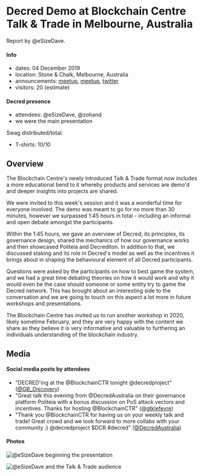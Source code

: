 # Decred Demo at Blockchain Centre Talk & Trade in Melbourne, Australia

Report by @eSizeDave.

#### Info

- dates: 04 December 2019
- location: Stone & Chalk, Melbourne, Australia
- announcements: [meetup](https://www.meetup.com/blockchaincentre/events/266659342/), [meetup](https://www.meetup.com/BlockchainMelbourne/events/266857183/), [twitter](https://twitter.com/DecredAustralia/status/1200942720975425536)
- visitors: 20 (estimate)

#### Decred presence

- attendees: @eSizeDave, @zohand
- we were the main presentation

Swag distributed/total:

- T-shirts: 10/10

## Overview

The Blockchain Centre's newly introduced Talk & Trade format now includes a more educational bend to it whereby products and services are demo'd and deeper insights into projects are shared.

We were invited to this week's session and it was a wonderful time for everyone involved. The demo was meant to go for no more than 30 minutes, however we surpassed 1:45 hours in total - including an informal and open debate amongst the participants.

Within the 1:45 hours, we gave an overview of Decred, its principles, its governance design, shared the mechanics of how our governance works and then showcased Politeia and Decrediton. In addition to that, we discussed staking and its role in Decred's model as well as the incentives it brings about in shaping the behavioural element of all Decred participants.

Questions were asked by the participants on how to best game the system, and we had a great time debating theories on how it would work and why it would even be the case should someone or some entity try to game the Decred network. This has brought about an interesting side to the conversation and we are going to touch on this aspect a lot more in future workshops and presentations.

The Blockchain Centre has invited us to run another workshop in 2020, likely sometime February, and they are very happy with the content we share as they believe it is very informative and valuable to furthering an individuals understanding of the blockchain industry.

## Media

#### Social media posts by attendees

- "DECRED'ing at the @BlockchainCTR tonight @decredproject" ([@GB_Discovery](https://twitter.com/GB_Discovery/status/1202127915430756353))
- "Great talk this evening from @DecredAustralia on their governance platform Politeia with a bonus discussion on PoS attack vectors and incentives. Thanks for hosting @BlockchainCTR" ([@gtklefevre](https://twitter.com/gtklefevre/status/1202147360601559040))
- "Thank you @BlockchainCTR for having us on your weekly talk and trade! Great crowd and we look forward to more collabs with your community :) @decredproject $DCR #decred" ([@DecredAustralia](https://twitter.com/DecredAustralia/status/1203848619415097344))

#### Photos

![@eSizeDave beginning the presentation](https://pbs.twimg.com/media/EK7Q9SuU8AAksH9.jpg "@eSizeDave beginning the presentation")

![@eSizeDave and the Talk & Trade audience](https://pbs.twimg.com/media/ELTt7pHU8AASD2t.jpg "@eSizeDave and the Talk & Trade audience")

